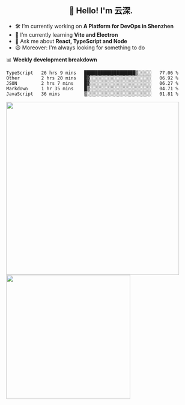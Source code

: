 <h2 align="center">👋 Hello! I'm 云深.</h2>

- 🛠 I’m currently working on **A Platform for DevOps in Shenzhen**
- 🚀 I’m currently learning **Vite and Electron**
- 💬 Ask me about **React, TypeScript and Node**
- 😃 Moreover: I'm always looking for something to do

📊 **Weekly development breakdown**

<!--START_SECTION:waka-->
```text
TypeScript   26 hrs 9 mins   ███████████████████▒░░░░░   77.06 % 
Other        2 hrs 20 mins   █▓░░░░░░░░░░░░░░░░░░░░░░░   06.92 % 
JSON         2 hrs 7 mins    █▓░░░░░░░░░░░░░░░░░░░░░░░   06.27 % 
Markdown     1 hr 35 mins    █▒░░░░░░░░░░░░░░░░░░░░░░░   04.71 % 
JavaScript   36 mins         ▒░░░░░░░░░░░░░░░░░░░░░░░░   01.81 % 
```
<!--END_SECTION:waka-->

<p>
<img align="left" width="460" src="https://github-readme-stats.vercel.app/api?username=theprimone&custom_title=Yuns's Github Stats&theme=graywhite&hide_border=true&disable_animations=true"/> <img align="left" width="330" src="https://github-readme-stats.vercel.app/api/top-langs/?username=theprimone&layout=compact&theme=graywhite&hide_border=true"/>
</p>
